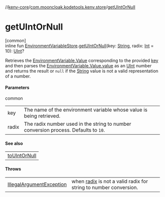//[kenv-core](../../index.md)/[com.mooncloak.kodetools.kenv.store](index.md)/[getUIntOrNull](get-u-int-or-null.md)

# getUIntOrNull

[common]\
inline fun [EnvironmentVariableStore](-environment-variable-store/index.md).[getUIntOrNull](get-u-int-or-null.md)(key: [String](https://kotlinlang.org/api/core/kotlin-stdlib/kotlin/-string/index.html), radix: [Int](https://kotlinlang.org/api/core/kotlin-stdlib/kotlin/-int/index.html) = 10): [UInt](https://kotlinlang.org/api/core/kotlin-stdlib/kotlin/-u-int/index.html)?

Retrieves the [EnvironmentVariable.Value](../com.mooncloak.kodetools.kenv/-environment-variable/-value/index.md) corresponding to the provided [key](get-u-int-or-null.md) and then parses the [EnvironmentVariable.Value.value](https://kotlinlang.org/api/core/kotlin-stdlib/kotlin/-string/index.html) as an [UInt](https://kotlinlang.org/api/core/kotlin-stdlib/kotlin/-u-int/index.html) number and returns the result or `null` if the [String](https://kotlinlang.org/api/core/kotlin-stdlib/kotlin/-string/index.html) value is not a valid representation of a number.

#### Parameters

common

| | |
|---|---|
| key | The name of the environment variable whose value is being retrieved. |
| radix | The radix number used in the string to number conversion process. Defaults to `10`. |

#### See also

| |
|---|
| [toUIntOrNull](https://kotlinlang.org/api/core/kotlin-stdlib/kotlin.text/index.html) |

#### Throws

| | |
|---|---|
| [IllegalArgumentException](https://kotlinlang.org/api/core/kotlin-stdlib/kotlin/-illegal-argument-exception/index.html) | when [radix](get-u-int-or-null.md) is not a valid radix for string to number conversion. |
